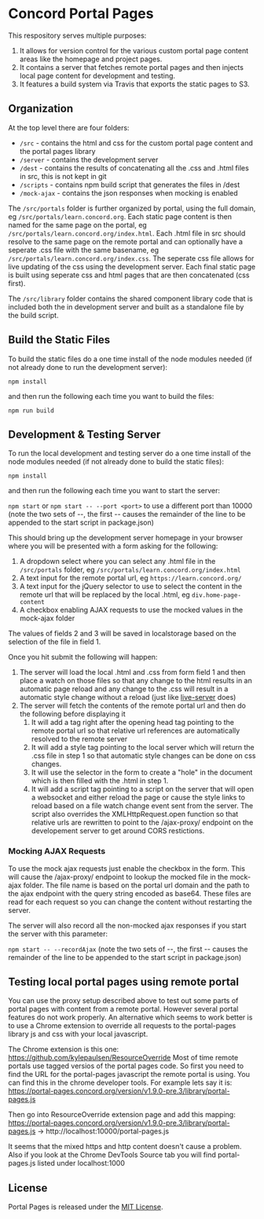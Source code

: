 # Concord Portal Pages

This respository serves multiple purposes:

1. It allows for version control for the various custom portal page content areas like the homepage and project pages.
2. It contains a server that fetches remote portal pages and then injects local page content for development and testing.
2. It features a build system via Travis that exports the static pages to S3.

## Organization

At the top level there are four folders:

* `/src` - contains the html and css for the custom portal page content and the portal pages library
* `/server` - contains the development server
* `/dest` - contains the results of concatenating all the .css and .html files in src, this is not kept in git
* `/scripts` - contains npm build script that generates the files in /dest
* `/mock-ajax` - contains the json responses when mocking is enabled

The `/src/portals` folder is further organized by portal, using the full domain, eg `/src/portals/learn.concord.org`.  Each static page content is then named for the same page on the portal, eg `/src/portals/learn.concord.org/index.html`.  Each .html file in src should resolve to the same page on the remote portal and can optionally have a seperate .css file with the same basename, eg `/src/portals/learn.concord.org/index.css`.  The seperate css file allows for live updating of the css using the development server.   Each final static page is built using seperate css and html pages that are then concatenated (css first).

The `/src/library` folder contains the shared component library code that is included both the in development server and built as a standalone file by the build script.

## Build the Static Files

To build the static files do a one time install of the node modules needed (if not already done to run the development server):

`npm install`

and then run the following each time you want to build the files:

`npm run build`

## Development & Testing Server

To run the local development and testing server do a one time install of the node modules needed (if not already done to build the static files):

`npm install`

and then run the following each time you want to start the server:

`npm start` or `npm start -- --port <port>` to use a different port than 10000 (note the two sets of --, the first -- causes the remainder of the line to be appended to the start script in package.json)

This should bring up the development server homepage in your browser where you will be presented with a form asking for the following:

1. A dropdown select where you can select any .html file in the `/src/portals` folder, eg `/src/portals/learn.concord.org/index.html`
2. A text input for the remote portal url, eg `https://learn.concord.org/`
3. A text input for the jQuery selector to use to select the content in the remote url that will be replaced by the local .html, eg `div.home-page-content`
4. A checkbox enabling AJAX requests to use the mocked values in the mock-ajax folder

The values of fields 2 and 3 will be saved in localstorage based on the selection of the file in field 1.

Once you hit submit the following will happen:

1. The server will load the local .html and .css from form field 1 and then place a watch on those files so that any change to the html results in an automatic page reload and any change to the .css will result in a automatic style change without a reload (just like [live-server](https://github.com/tapio/live-server) does)
2. The server will fetch the contents of the remote portal url and then do the following before displaying it
    1. It will add a <base href="..."> tag right after the opening head tag pointing to the remote portal url so that relative url references are      automatically resolved to the remote server
    2. It will add a style tag pointing to the local server which will return the .css file in step 1 so that automatic style changes can be done on css changes.
    3. It will use the selector in the form to create a "hole" in the document which is then filled with the .html in step 1.
    4. It will add a script tag pointing to a script on the server that will open a websocket and either reload the page or cause the style links to reload based on a file watch change event sent from the server.  The script also overrides the XMLHttpRequest.open function so that relative urls are rewritten to point to the /ajax-proxy/ endpoint on the developement server to get around CORS restictions.

### Mocking AJAX Requests

To use the mock ajax requests just enable the checkbox in the form.  This will cause the /ajax-proxy/ endpoint to lookup the mocked file in the mock-ajax folder.  The file name is based on the portal url domain and the path to the ajax endpoint with the query string encoded as base64.  These files are read for each request so you can change the content without restarting the server.

The server will also record all the non-mocked ajax responses if you start the server with this parameter:

`npm start -- --recordAjax` (note the two sets of --, the first -- causes the remainder of the line to be appended to the start script in package.json)

## Testing local portal pages using remote portal

You can use the proxy setup described above to test out some parts of portal pages with
content from a remote portal. However several portal features do not work properly. An
alternative which seems to work better is to use a Chrome extension to override all
requests to the portal-pages library js and css with your local javascript.

The Chrome extension is this one: https://github.com/kylepaulsen/ResourceOverride
Most of time remote portals use tagged versios of the portal pages code. So first you
need to find the URL for the portal-pages javascript the remote portal is using. You can
find this in the chrome developer tools. For example lets say it is:
https://portal-pages.concord.org/version/v1.9.0-pre.3/library/portal-pages.js

Then go into ResourceOverride extension page and add this mapping:
https://portal-pages.concord.org/version/v1.9.0-pre.3/library/portal-pages.js -> http://localhost:10000/portal-pages.js

It seems that the mixed https and http content doesn't cause a problem. Also if you
look at the Chrome DevTools Source tab you will find portal-pages.js listed under
localhost:1000 

## License

Portal Pages is released under the [MIT License](LICENSE).
